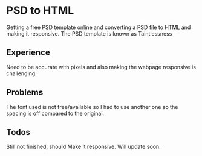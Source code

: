 # PSD to HTML
Getting a free PSD template online and converting a PSD file to HTML and making it responsive.
The PSD template is known as Taintlessness

## Experience
Need to be accurate with pixels and also making the webpage responsive is challenging.

## Problems
The font used is not free/available so I had to use another one so the spacing is off compared to the original.

## Todos
Still not finished, should Make it responsive. Will update soon.
